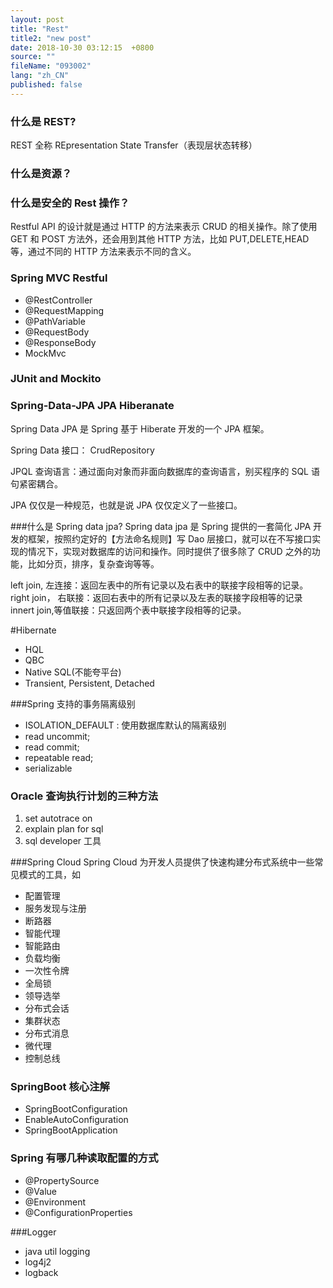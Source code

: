 ```yaml
---
layout: post
title: "Rest"
title2: "new post"
date: 2018-10-30 03:12:15  +0800
source: ""
fileName: "093002"
lang: "zh_CN"
published: false
---
```


### 什么是 REST?

REST 全称 REpresentation State Transfer（表现层状态转移）

### 什么是资源？

### 什么是安全的 Rest 操作？

Restful API 的设计就是通过 HTTP 的方法来表示 CRUD 的相关操作。除了使用 GET 和 POST 方法外，还会用到其他 HTTP 方法，比如 PUT,DELETE,HEAD 等，通过不同的 HTTP 方法来表示不同的含义。

### Spring MVC Restful

- @RestController
- @RequestMapping
- @PathVariable
- @RequestBody
- @ResponseBody
- MockMvc

### JUnit and Mockito

### Spring-Data-JPA JPA Hiberanate

Spring Data JPA 是 Spring 基于 Hiberate 开发的一个 JPA 框架。

Spring Data 接口： CrudRepository

JPQL 查询语言：通过面向对象而非面向数据库的查询语言，别买程序的 SQL 语句紧密耦合。

JPA 仅仅是一种规范，也就是说 JPA 仅仅定义了一些接口。

###什么是 Spring data jpa?
Spring data jpa 是 Spring 提供的一套简化 JPA 开发的框架，按照约定好的【方法命名规则】写 Dao 层接口，就可以在不写接口实现的情况下，实现对数据库的访问和操作。同时提供了很多除了 CRUD 之外的功能，比如分页，排序，复杂查询等等。

left join, 左连接：返回左表中的所有记录以及右表中的联接字段相等的记录。
right join， 右联接：返回右表中的所有记录以及左表的联接字段相等的记录
innert join,等值联接：只返回两个表中联接字段相等的记录。

#Hibernate

- HQL
- QBC
- Native SQL(不能夸平台)
- Transient, Persistent, Detached

###Spring 支持的事务隔离级别

- ISOLATION_DEFAULT : 使用数据库默认的隔离级别
- read uncommit;
- read commit;
- repeatable read;
- serializable

### Oracle 查询执行计划的三种方法

1. set autotrace on
2. explain plan for sql
3. sql developer 工具

###Spring Cloud
Spring Cloud 为开发人员提供了快速构建分布式系统中一些常见模式的工具，如

- 配置管理
- 服务发现与注册
- 断路器
- 智能代理
- 智能路由
- 负载均衡
- 一次性令牌
- 全局锁
- 领导选举
- 分布式会话
- 集群状态
- 分布式消息
- 微代理
- 控制总线

### SpringBoot 核心注解

- SpringBootConfiguration
- EnableAutoConfiguration
- SpringBootApplication

### Spring 有哪几种读取配置的方式

- @PropertySource
- @Value
- @Environment
- @ConfigurationProperties

###Logger

- java util logging
- log4j2
- logback
